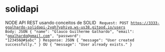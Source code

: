 # solidapi
NODE API REST usando conceitos de SOLID
<code>
Request: POST https://3333-ggalhardo-solidapi-2yqh7yphiyq.ws-us38.gitpod.io/users
Body: JSON
{
	"name": "Glauco Guilherme Galhardo",
	"email": "ggalhardo@gmail.com",
	"password": "123456@#$abc"
}
Response: JSON
{
	"message": "User created successfully."
}
OU
{
	"message": "User already exists."
}
</code>
